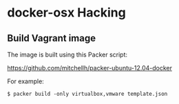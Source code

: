 docker-osx Hacking
===================

## Build Vagrant image

The image is built using this Packer script:

https://github.com/mitchellh/packer-ubuntu-12.04-docker

For example:

    $ packer build -only virtualbox,vmware template.json

